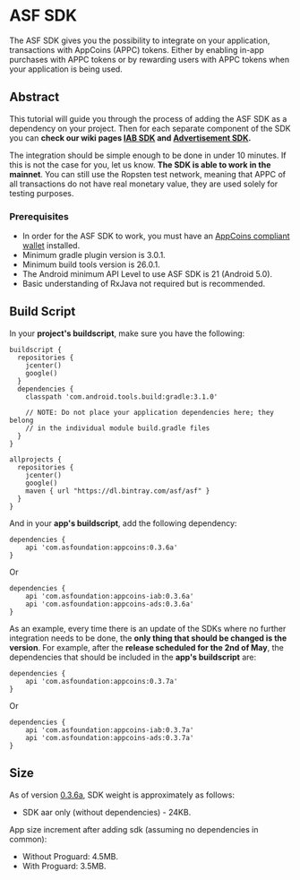 # ASF SDK

The ASF SDK gives you the possibility to integrate on your application, transactions with AppCoins 
(APPC) tokens. Either by enabling in-app purchases with APPC tokens or by rewarding users with APPC 
tokens when your application is being used.

## Abstract

This tutorial will guide you through the process of adding the ASF SDK as a dependency on your project.
Then for each separate component of the SDK you can **check our wiki pages [IAB SDK](https://github.com/AppStoreFoundation/asf-sdk/wiki/In-App-Billing-(IAB)-SDK)
and [Advertisement SDK](https://github.com/AppStoreFoundation/asf-sdk/wiki/Advertisement-SDK).**

The integration should be simple enough to be done in under 10 minutes. If this is not the case for 
you, let us know. **The SDK is able to work in the mainnet**. You can still use the Ropsten test 
network, meaning that APPC of all transactions do not have real monetary value, they are used solely 
for testing purposes.

### Prerequisites

+ In order for the ASF SDK to work, you must have an [AppCoins compliant wallet](https://github.com/Aptoide/asf-wallet-android/tree/dev) installed.
+ Minimum gradle plugin version is 3.0.1.
+ Minimum build tools version is 26.0.1.
+ The Android minimum API Level to use ASF SDK is 21 (Android 5.0).
+ Basic understanding of RxJava not required but is recommended.

## Build Script

In your **project's buildscript**, make sure you have the following:

```
buildscript {
  repositories {
    jcenter()
    google()
  }
  dependencies {
    classpath 'com.android.tools.build:gradle:3.1.0'

    // NOTE: Do not place your application dependencies here; they belong
    // in the individual module build.gradle files
  }
}

allprojects {
  repositories {
    jcenter()
    google()
    maven { url "https://dl.bintray.com/asf/asf" }
  }
}
```
And in your **app's buildscript**, add the following dependency:

```
dependencies {
    api 'com.asfoundation:appcoins:0.3.6a'
}
```

Or

```
dependencies {
    api 'com.asfoundation:appcoins-iab:0.3.6a'
    api 'com.asfoundation:appcoins-ads:0.3.6a'
}
```

As an example, every time there is an update of the SDKs where no further integration needs to be done, the **only thing that should be changed is the version**. For example, after the **release scheduled for the 2nd of May**, the dependencies that should be included in the **app's buildscript** are:

```
dependencies {
    api 'com.asfoundation:appcoins:0.3.7a'
}
```

Or

```
dependencies {
    api 'com.asfoundation:appcoins-iab:0.3.7a'
    api 'com.asfoundation:appcoins-ads:0.3.7a'
}
```

## Size
As of version [0.3.6a](https://bintray.com/asf/asf/appcoins-ads/0.3.6a), SDK weight is approximately as follows:

- SDK aar only (without dependencies) - 24KB.

App size increment after adding sdk (assuming no dependencies in common):

- Without Proguard: 4.5MB.
- With Proguard: 3.5MB.
